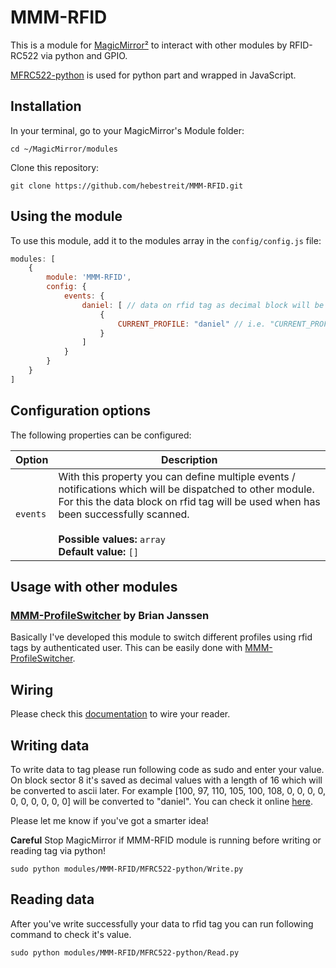 # MMM-RFID

This is a module for [MagicMirror²](https://magicmirror.builders/) to interact with other modules by RFID-RC522 via python and GPIO.

[MFRC522-python](https://github.com/mxgxw/MFRC522-python) is used for python part and wrapped in JavaScript.

## Installation

In your terminal, go to your MagicMirror's Module folder:
````
cd ~/MagicMirror/modules
````

Clone this repository:
````
git clone https://github.com/hebestreit/MMM-RFID.git
````

## Using the module

To use this module, add it to the modules array in the `config/config.js` file:
````javascript
modules: [
    {
        module: 'MMM-RFID',
        config: {
            events: {
                daniel: [ // data on rfid tag as decimal block will be used as identifier [100, 97, 110, 105, 100, 108, 0, 0, 0, 0, 0, 0, 0, 0, 0, 0]
                    {
                        CURRENT_PROFILE: "daniel" // i.e. "CURRENT_PROFILE" is used for notification identifier and "daniel" for notification payload
                    }
                ]
            }
        }
    }
]
````

## Configuration options

The following properties can be configured:

| Option                     | Description
| -------------------------- | -----------
| `events`                   | With this property you can define multiple events / notifications which will be dispatched to other module. For this the data block on rfid tag will be used when has been successfully scanned. <br><br> **Possible values:** `array` <br> **Default value:** `[]`

## Usage with other modules

### [MMM-ProfileSwitcher](https://github.com/tosti007/MMM-ProfileSwitcher) by Brian Janssen

Basically I've developed this module to switch different profiles using rfid tags by authenticated user. This can be easily done with [MMM-ProfileSwitcher](https://github.com/tosti007/MMM-ProfileSwitcher).


## Wiring

Please check this [documentation](http://geraintw.blogspot.de/2014/01/rfid-and-raspberry-pi.html) to wire your reader.

## Writing data

To write data to tag please run following code as sudo and enter your value. On block sector 8 it's saved as decimal values with a length of 16 which will be converted to ascii later. For example [100, 97, 110, 105, 100, 108, 0, 0, 0, 0, 0, 0, 0, 0, 0, 0] will be converted to "daniel".
You can check it online [here](https://www.branah.com/ascii-converter).

Please let me know if you've got a smarter idea!

**Careful** Stop MagicMirror if MMM-RFID module is running before writing or reading tag via python! 

````
sudo python modules/MMM-RFID/MFRC522-python/Write.py
````

## Reading data

After you've write successfully your data to rfid tag you can run following command to check it's value.

````
sudo python modules/MMM-RFID/MFRC522-python/Read.py
````